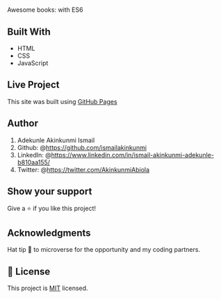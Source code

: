 #

Awesome books: with ES6

## Built With

- HTML
- CSS
- JavaScript

## Live Project

This site was built using [GitHub Pages]('https://ismailakinkunmi.github.io/AwesomeBook-ES6/')

## Author

1. Adekunle Akinkunmi Ismail
2. Github: @<https://github.com/ismailakinkunmi>
3. LinkedIn: @<https://www.linkedin.com/in/ismail-akinkunmi-adekunle-b810aa155/>
4. Twitter: @<https://twitter.com/AkinkunmiAbiola>

## Show your support

Give a ⭐️ if you like this project!

## Acknowledgments

Hat tip 👒 to microverse for the opportunity and my coding partners.

## 📝 License

This project is [MIT](./MIT.md) licensed.
